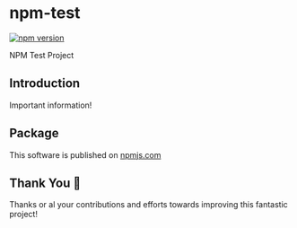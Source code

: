 # npm-test

[![npm version](https://img.shields.io/npm/v/@fulfillmenttools/npm-test.svg?style=flat)](https://www.npmjs.com/package/@fulfillmenttools/npm-test) 

NPM Test Project

## Introduction

Important information!

## Package

This software is published on [npmjs.com](https://www.npmjs.com/package/@fulfillmenttools/npm-test)

## Thank You :blue_heart:

Thanks or al your contributions and efforts towards improving this fantastic project!

